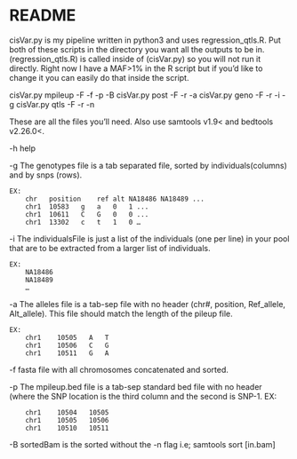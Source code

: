 # README

cisVar.py is my pipeline written in python3 and uses regression_qtls.R. Put both of these scripts in the directory you want all the outputs to be in. (regression_qtls.R) is called inside of (cisVar.py) so you will not run it directly. Right now I have a MAF>1% in the R script but if you’d like to change it you can easily do that inside the script.

cisVar.py mpileup -F <SampleName> -f <fastaFile> -p <mpileupBEDfile> -B <sortedBam>
cisVar.py post -F <SampleName> -r <readDepth> -a <allelesFile>
cisVar.py geno -F <SampleName> -r <readDepth> -i <individualsFile> -g <genotypesFile>
cisVar.py qtls -F <SampleName> -r <readDepth> -n <numberIndividuals>

 
These are all the files you’ll need. Also use samtools v1.9< and bedtools v2.26.0<.

-h	help

-g	The genotypes file is a tab separated file, sorted by individuals(columns) and by snps (rows). 
	
	EX:
		chr   position    ref alt NA18486 NA18489 ...
		chr1  10583   g   a   0   1 ...
		chr1  10611   C   G   0   0 ...
		chr1  13302   c   t   1   0 … 

-i	The individualsFile is just a list of the individuals (one per line) in your pool that are to be extracted from a larger list of individuals.
	
	EX:   
		NA18486		    
		NA18489
		…
-a	The alleles file is a tab-sep file with no header (chr#, position, Ref_allele, Alt_allele). This file should match the length of the pileup file.
	
	EX:
		chr1	10505	A	T
		chr1	10506	C	G
		chr1	10511	G	A
	
-f	fasta file with all chromosomes concatenated and sorted.

-p	The mpileup.bed file is a tab-sep standard bed file with no header (where the SNP location is the third column and the second is SNP-1.
    	EX:

	    chr1	10504	10505
	    chr1	10505	10506
	    chr1	10510	10511
		
-B	sortedBam is the sorted without the -n flag i.e; samtools sort [in.bam]



